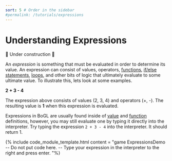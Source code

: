 ```yaml
---
sort: 5 # Order in the sidebar
#permalink: /tutorials/expressions
---
```

 
# Understanding Expressions

:construction: Under construction :construction:

An *expression* is something that must be evaluated in order to determine its value. An expression can consist of values, operators, [functions](./functions), [if/else statements](./conditional_logic), [loops](./loops), and other bits of logic that ultimately evaluate to some ultimate value. To illustrate this, lets look at some examples.

**2 + 3 - 4**

The expression above consists of values (2, 3, 4) and operators (+, -). The resulting value is **1** when this expression is evaluated.

Expressions in BoGL are usually found inside of [value](./values) and [function](./functions) definitions, however, you may still evaluate one by typing it directly into the interpreter. Try typing the expression `2 + 3 - 4` into the interpreter. It should return 1.

{% include code_module_template.html 
content = "game ExpressionsDemo
-- Do not put code here.
-- Type your expression in the interpreter to the right and press enter.
"%}
